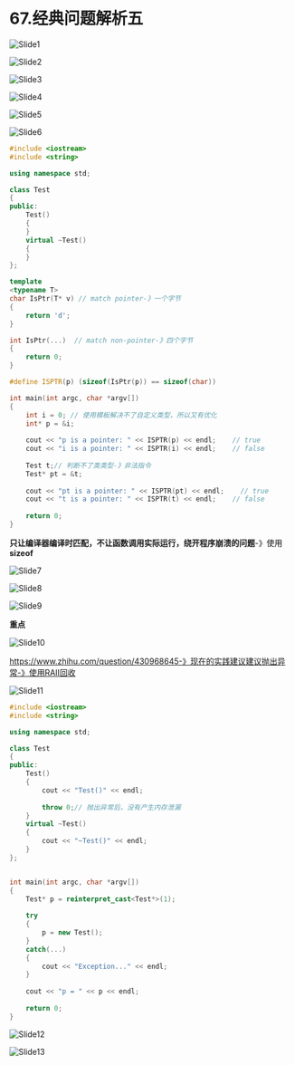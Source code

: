 # 67.经典问题解析五



![Slide1](67.经典问题解析五.assets/Slide1.PNG)



![Slide2](67.经典问题解析五.assets/Slide2.PNG)



![Slide3](67.经典问题解析五.assets/Slide3.PNG)



![Slide4](67.经典问题解析五.assets/Slide4.PNG)



![Slide5](67.经典问题解析五.assets/Slide5.PNG)



![Slide6](67.经典问题解析五.assets/Slide6.PNG)

```cpp
#include <iostream>
#include <string>

using namespace std;

class Test
{
public:
    Test()
    {
    }
    virtual ~Test()
    {
    }
};

template
<typename T>
char IsPtr(T* v) // match pointer-》一个字节
{
    return 'd';
}

int IsPtr(...)  // match non-pointer-》四个字节
{
    return 0;
}

#define ISPTR(p) (sizeof(IsPtr(p)) == sizeof(char))

int main(int argc, char *argv[])
{
    int i = 0; // 使用模板解决不了自定义类型，所以又有优化
    int* p = &i;
    
    cout << "p is a pointer: " << ISPTR(p) << endl;    // true
    cout << "i is a pointer: " << ISPTR(i) << endl;    // false
    
    Test t;// 判断不了类类型-》非法指令
    Test* pt = &t;
    
    cout << "pt is a pointer: " << ISPTR(pt) << endl;    // true
    cout << "t is a pointer: " << ISPTR(t) << endl;    // false
    
    return 0;
}


```

**只让编译器编译时匹配，不让函数调用实际运行，绕开程序崩溃的问题**-》使用**sizeof**

![Slide7](67.经典问题解析五.assets/Slide7.PNG)



![Slide8](67.经典问题解析五.assets/Slide8.PNG)



![Slide9](67.经典问题解析五.assets/Slide9.PNG)

**重点**

![Slide10](67.经典问题解析五.assets/Slide10.PNG)

https://www.zhihu.com/question/430968645-》现在的实践建议建议抛出异常-》使用RAII回收

![Slide11](67.经典问题解析五.assets/Slide11.PNG)

```cpp
#include <iostream>
#include <string>

using namespace std;

class Test
{
public:
    Test()
    {
        cout << "Test()" << endl;
        
        throw 0;// 抛出异常后，没有产生内存泄漏
    }
    virtual ~Test()
    {
        cout << "~Test()" << endl;
    }
};


int main(int argc, char *argv[])
{
    Test* p = reinterpret_cast<Test*>(1);
    
    try
    {
        p = new Test();
    }
    catch(...)
    {
        cout << "Exception..." << endl;
    }
    
    cout << "p = " << p << endl;
    
    return 0;
}


```

![Slide12](67.经典问题解析五.assets/Slide12.PNG)



![Slide13](67.经典问题解析五.assets/Slide13.PNG)